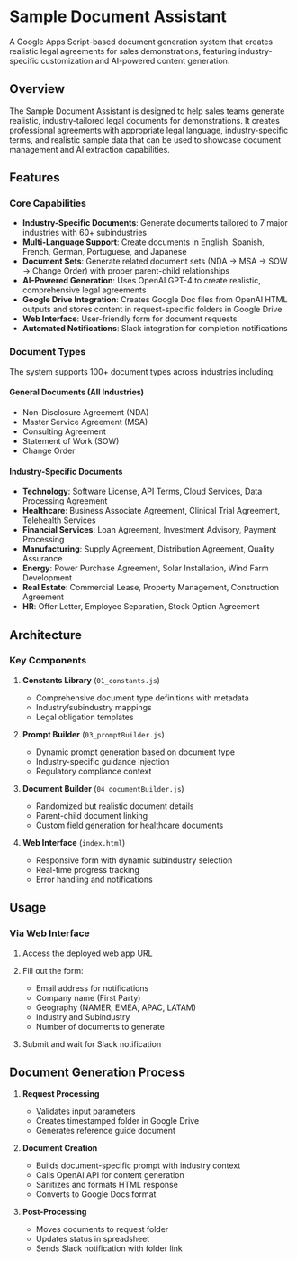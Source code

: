 # Sample Document Assistant

A Google Apps Script-based document generation system that creates realistic legal agreements for sales demonstrations, featuring industry-specific customization and AI-powered content generation.

## Overview

The Sample Document Assistant is designed to help sales teams generate realistic, industry-tailored legal documents for demonstrations. It creates professional agreements with appropriate legal language, industry-specific terms, and realistic sample data that can be used to showcase document management and AI extraction capabilities.

## Features

### Core Capabilities
- **Industry-Specific Documents**: Generate documents tailored to 7 major industries with 60+ subindustries
- **Multi-Language Support**: Create documents in English, Spanish, French, German, Portuguese, and Japanese
- **Document Sets**: Generate related document sets (NDA → MSA → SOW → Change Order) with proper parent-child relationships
- **AI-Powered Generation**: Uses OpenAI GPT-4 to create realistic, comprehensive legal agreements
- **Google Drive Integration**: Creates Google Doc files from OpenAI HTML outputs and stores content in request-specific folders in Google Drive
- **Web Interface**: User-friendly form for document requests
- **Automated Notifications**: Slack integration for completion notifications

### Document Types

The system supports 100+ document types across industries including:

#### General Documents (All Industries)
- Non-Disclosure Agreement (NDA)
- Master Service Agreement (MSA)
- Consulting Agreement
- Statement of Work (SOW)
- Change Order

#### Industry-Specific Documents
- **Technology**: Software License, API Terms, Cloud Services, Data Processing Agreement
- **Healthcare**: Business Associate Agreement, Clinical Trial Agreement, Telehealth Services
- **Financial Services**: Loan Agreement, Investment Advisory, Payment Processing
- **Manufacturing**: Supply Agreement, Distribution Agreement, Quality Assurance
- **Energy**: Power Purchase Agreement, Solar Installation, Wind Farm Development
- **Real Estate**: Commercial Lease, Property Management, Construction Agreement
- **HR**: Offer Letter, Employee Separation, Stock Option Agreement

## Architecture

### Key Components

1. **Constants Library** (`01_constants.js`)
   - Comprehensive document type definitions with metadata
   - Industry/subindustry mappings
   - Legal obligation templates

2. **Prompt Builder** (`03_promptBuilder.js`)
   - Dynamic prompt generation based on document type
   - Industry-specific guidance injection
   - Regulatory compliance context

3. **Document Builder** (`04_documentBuilder.js`)
   - Randomized but realistic document details
   - Parent-child document linking
   - Custom field generation for healthcare documents

4. **Web Interface** (`index.html`)
   - Responsive form with dynamic subindustry selection
   - Real-time progress tracking
   - Error handling and notifications

## Usage

### Via Web Interface
1. Access the deployed web app URL
2. Fill out the form:
   - Email address for notifications
   - Company name (First Party)
   - Geography (NAMER, EMEA, APAC, LATAM)
   - Industry and Subindustry
   - Number of documents to generate

3. Submit and wait for Slack notification

## Document Generation Process

1. **Request Processing**
   - Validates input parameters
   - Creates timestamped folder in Google Drive
   - Generates reference guide document

2. **Document Creation**
   - Builds document-specific prompt with industry context
   - Calls OpenAI API for content generation
   - Sanitizes and formats HTML response
   - Converts to Google Docs format

3. **Post-Processing**
   - Moves documents to request folder
   - Updates status in spreadsheet
   - Sends Slack notification with folder link